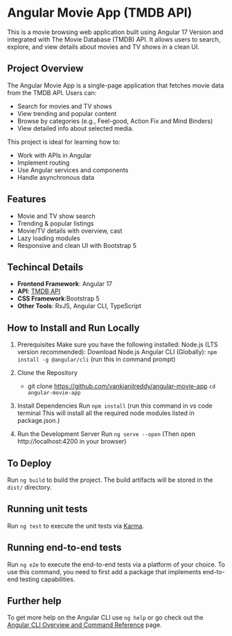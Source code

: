 # Angular Movie App (TMDB API)

This is a movie browsing web application built using Angular 17 Version and integrated with The Movie Database (TMDB) API. It allows users to search, explore, and view details about movies and TV shows in a clean UI.

## Project Overview

The Angular Movie App is a single-page application that fetches movie data from the TMDB API. Users can:
- Search for movies and TV shows
- View trending and popular content
- Browse by categories (e.g., Feel-good, Action Fix and Mind Binders)
- View detailed info about selected media.

This project is ideal for learning how to:
- Work with APIs in Angular
- Implement routing
- Use Angular services and components
- Handle asynchronous data

## Features

- Movie and TV show search
- Trending & popular listings
- Movie/TV details with overview, cast
- Lazy loading modules
- Responsive and clean UI with Bootstrap 5

## Techincal Details

- **Frontend Framework**: Angular 17
- **API**: [TMDB API](https://developer.themoviedb.org/docs)
- **CSS Framework**:Bootstrap 5
- **Other Tools**: RxJS, Angular CLI, TypeScript

## How to Install and Run Locally
1. Prerequisites
  Make sure you have the following installed: 
  Node.js (LTS version recommended): Download Node.js
  Angular CLI (Globally): `npm install -g @angular/cli` (run this in command prompt)

2. Clone the Repository
   - git clone https://github.com/vankianilreddy/angular-movie-app
     `cd angular-movie-app`

3. Install Dependencies
   Run `npm install` (run this command in vs code terminal This will install all the required node modules listed in package.json.)

4. Run the Development Server
   Run `ng serve --open` (Then open http://localhost:4200 in your browser)

## To Deploy

   Run `ng build` to build the project. The build artifacts will be stored in the `dist/` directory.

## Running unit tests

Run `ng test` to execute the unit tests via [Karma](https://karma-runner.github.io).

## Running end-to-end tests

Run `ng e2e` to execute the end-to-end tests via a platform of your choice. To use this command, you need to first add a package that implements end-to-end testing capabilities.

## Further help

To get more help on the Angular CLI use `ng help` or go check out the [Angular CLI Overview and Command Reference](https://angular.io/cli) page.

